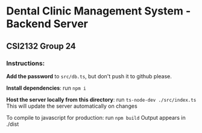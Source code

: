 # Dental Clinic Management System - Backend Server

## CSI2132 Group 24

### Instructions:

**Add the password** to `src/db.ts`, but don't push it to github please.

**Install dependencies**: run `npm i`

**Host the server locally from this directory**: run `ts-node-dev ./src/index.ts`
This will update the server automatically on changes

To compile to javascript for production: run `npm build`
Output appears in ./dist
